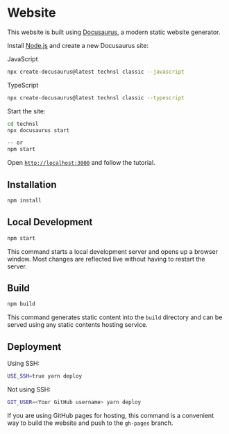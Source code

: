 # Website

This website is built using [Docusaurus](https://docusaurus.io/), a modern static website generator.

Install [Node.js](https://nodejs.org/en/download/) and create a new Docusaurus site:

JavaScript
```bash
npx create-docusaurus@latest technsl classic --javascript
```

TypeScript
```bash
npx create-docusaurus@latest technsl classic --typescript
```
Start the site:

```bash
cd technsl
npx docusaurus start

-- or
npm start
```

Open [`http://localhost:3000`](http://localhost:3000) and follow the tutorial.


## Installation

```bash
npm install
```

## Local Development

```bash
npm start
```

This command starts a local development server and opens up a browser window. Most changes are reflected live without having to restart the server.

## Build

```bash
npm build
```

This command generates static content into the `build` directory and can be served using any static contents hosting service.

## Deployment

Using SSH:

```bash
USE_SSH=true yarn deploy
```

Not using SSH:

```bash
GIT_USER=<Your GitHub username> yarn deploy
```

If you are using GitHub pages for hosting, this command is a convenient way to build the website and push to the `gh-pages` branch.

